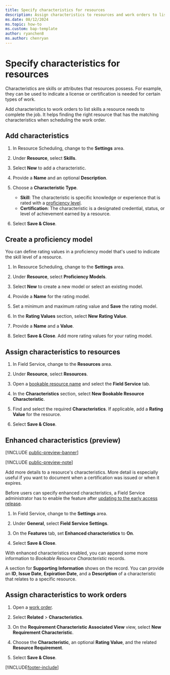 ```yaml
---
title: Specify characteristics for resources
description: Assign characteristics to resources and work orders to list the skills needed to complete the job.
ms.date: 08/12/2024
ms.topic: how-to
ms.custom: bap-template
author: ryanchen8
ms.author: chenryan
---
```


# Specify characteristics for resources

Characteristics are skills or attributes that resources possess. For example, they can be used to indicate a license or certification is needed for certain types of work.  
  
Add characteristics to work orders to list skills a resource needs to complete the job. It helps finding the right resource that has the matching characteristics when scheduling the work order.
  
## Add characteristics  
  
1. In Resource Scheduling, change to the **Settings** area.

1. Under **Resource**, select **Skills**.

1. Select **New** to add a characteristic.

1. Provide a **Name** and an optional **Description**.

1. Choose a **Characteristic Type**.

   - **Skill**: The characteristic is specific knowledge or experience that is rated with a [proficiency level](#create-a-proficiency-model).
   - **Certification**: The characteristic is a designated credential, status, or level of achievement earned by a resource.

1. Select **Save & Close**.

## Create a proficiency model

You can define rating values in a proficiency model that's used to indicate the skill level of a resource.

1. In Resource Scheduling, change to the **Settings** area.

1. Under **Resource**, select **Proficiency Models**.
  
1. Select **New** to create a new model or select an existing model.

1. Provide a **Name** for the rating model.

1. Set a minimum and maximum rating value and **Save** the rating model.

1. In the **Rating Values** section, select **New Rating Value**.

1. Provide a **Name** and a **Value**.

1. Select **Save & Close**. Add more rating values for your rating model.

## Assign characteristics to resources  
  
1. In Field Service, change to the **Resources** area.

1. Under **Resource**, select **Resources**.
  
1. Open a [bookable resource name](set-up-bookable-resources.md) and select the **Field Service** tab.

1. In the **Characteristics** section, select **New Bookable Resource Characteristic**.  
  
1. Find and select the required **Characteristics**. If applicable, add a **Rating Value** for the resource.  
  
1. Select **Save & Close**.

## Enhanced characteristics (preview)

[!INCLUDE [public-preview-banner](../includes/public-preview-banner.md)]

[!INCLUDE [public-preview-note](../includes/public-preview-note.md)]

Add more details to a resource's characteristics. More detail is especially useful if you want to document when a certification was issued or when it expires.

Before users can specify enhanced characteristics, a Field Service administrator has to enable the feature after [updating to the early access release](/dynamics365/get-started/release-schedule).

1. In Field Service, change to the **Settings** area.

1. Under **General**, select **Field Service Settings**.

1. On the **Features** tab, set **Enhanced characteristics** to **On**.

1. Select **Save & Close**.

With enhanced characteristics enabled, you can append some more information to *Bookable Resource Characteristic* records.

A section for **Supporting Information** shows on the record. You can provide an **ID**, **Issue Date**, **Expiration Date**, and a **Description** of a characteristic that relates to a specific resource.
  
## Assign characteristics to work orders  
  
1. Open a [work order](create-work-order.md).
  
1. Select **Related** > **Characteristics**.  
  
1. On the **Requirement Characteristic Associated View** view, select **New Requirement Characteristic**.  
  
1. Choose the **Characteristic**, an optional **Rating Value**, and the related **Resource Requirement**.
  
1. Select **Save & Close**.


[!INCLUDE[footer-include](../includes/footer-banner.md)]
